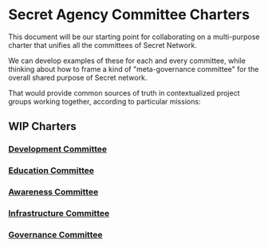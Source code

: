 # Secret Agency Committee Charters

This document will be our starting point for collaborating on a multi-purpose charter that unifies all the committees of Secret Network.

We can develop examples of these for each and every committee, while thinking about how to frame a kind of "meta-governance committee" for the overall shared purpose of Secret network.

That would provide common sources of truth in contextualized project groups working together, according to particular missions:

## WIP Charters

### [Development Committee](https://github.com/SecretFoundation/SecretWebsite/blob/master/content/committees/charters/dev-charter.md)

### [Education Committee]()

### [Awareness Committee]()

### [Infrastructure Committee]()

### [Governance Committee]()
